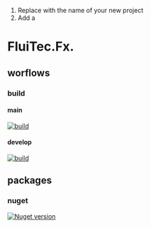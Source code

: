 1) Replace <ProjectName> with the name of your new project
2) Add a <ProjectDescription>

# FluiTec.Fx.<ProjectName> #
<ProjectDescription>

## worflows ##

### build ###
#### main ####
[![build](https://github.com/FluiTec/FluiTec.Fx.<ProjectName>/actions/workflows/build.yml/badge.svg?branch=main)](https://github.com/FluiTec/FluiTec.Fx.<ProjectName>/actions/workflows/build.yml)

#### develop ####
[![build](https://github.com/FluiTec/FluiTec.Fx.<ProjectName>/actions/workflows/build.yml/badge.svg?branch=develop)](https://github.com/FluiTec/FluiTec.Fx.<ProjectName>/actions/workflows/build.yml)

## packages

### nuget ###
[![Nuget version](https://img.shields.io/nuget/v/FluiTec.Fx.<ProjectName>.svg)](https://www.nuget.org/packages/FluiTec.Fx.<ProjectName>/)